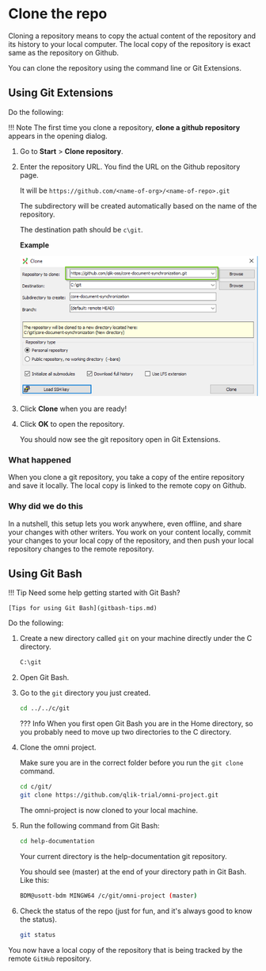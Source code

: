 # Clone the repo

Cloning a repository means to copy the actual content of the repository and its history to your local computer.
The local copy of the repository is exact same as the repository on Github.

You can clone the repository using the command line or Git Extensions.

## Using Git Extensions

Do the following:

!!! Note
    The first time you clone a repository, **clone a github repository** appears in the opening dialog.

1. Go to **Start** > **Clone repository**.
1. Enter the repository URL. You find the URL on the Github repository page.

    It will be `https://github.com/<name-of-org>/<name-of-repo>.git`

    The subdirectory will be created automatically based on the name of the repository.

    The destination path should be `c\git`.

    **Example**

    ![clone setting](images/gitext-clone.png)

1. Click **Clone** when you are ready!

1. Click **OK** to open the repository.

    You should now see the git repository open in Git Extensions.

### What happened

When you clone a git repository, you take a copy of the entire repository and save it locally.
The local copy is linked to the remote copy on Github.

### Why did we do this

In a nutshell, this setup lets you work anywhere, even offline, and share your changes with other writers.
You work on your content locally, commit your changes to your local copy of the repository,
and then push your local repository changes to the remote repository.

## Using Git Bash

!!! Tip
    Need some help getting started with Git Bash?

    [Tips for using Git Bash](gitbash-tips.md)

Do the following:

1. Create a new directory called `git` on your machine directly under the C directory.
    ```bash
    C:\git
    ```

1. Open Git Bash.

1. Go to the `git` directory you just created.

    ```bash
    cd ../../c/git
    ```

    ??? Info
        When you first open Git Bash you are in the Home directory, so you probably need to move up two directories
        to the C directory.

1. Clone the omni project.

    Make sure you are in the correct folder before you run the `git clone` command.

    ```bash
    cd c/git/
    git clone https://github.com/qlik-trial/omni-project.git
    ```

    The omni-project is now cloned to your local machine.

1. Run the following command from Git Bash:

    ```bash
    cd help-documentation
    ```

    Your current directory is the help-documentation git repository.

    You should see (master) at the end of your directory path in Git Bash. Like this:

    ```bash
    BDM@usott-bdm MINGW64 /c/git/omni-project (master)
    ```

1. Check the status of the repo (just for fun, and it's always good to know the status).

    ```bash
    git status
    ```

You now have a local copy of the repository that is being tracked by the remote `GitHub` repository.